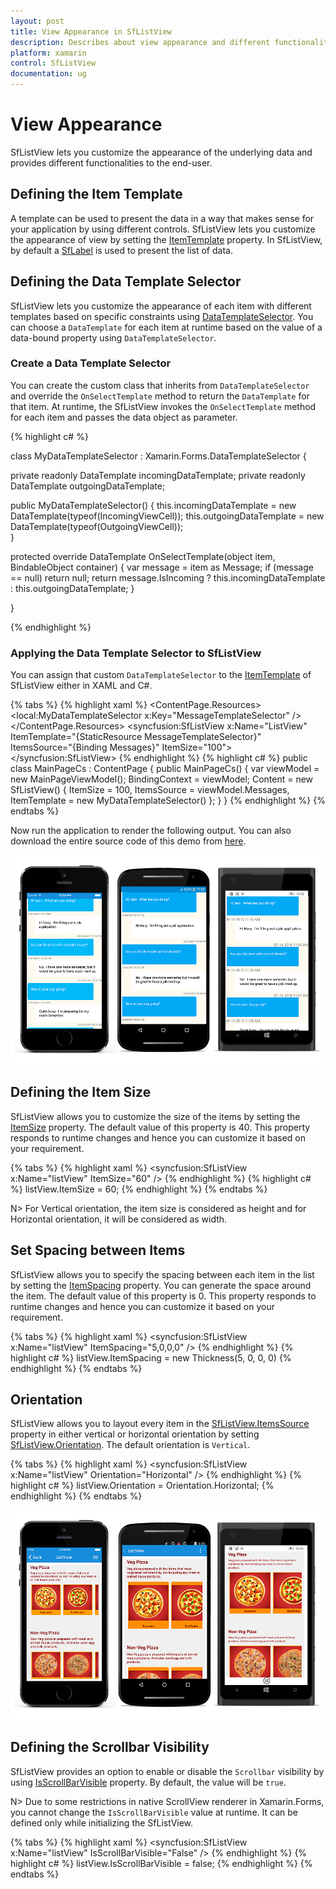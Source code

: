 ```yaml
---
layout: post
title: View Appearance in SfListView
description: Describes about view appearance and different functionalities in SfListView.
platform: xamarin
control: SfListView
documentation: ug
---
```


# View Appearance

SfListView lets you customize the appearance of the underlying data and provides different functionalities to the end-user.

## Defining the Item Template

A template can be used to present the data in a way that makes sense for your application by using different controls. SfListView lets you customize the appearance of view by setting the [ItemTemplate](https://help.syncfusion.com/cr/cref_files/xamarin/sflistview/Syncfusion.SfListView.XForms~Syncfusion.ListView.XForms.SfListView~ItemTemplate.html) property. In SfListView, by default a [SfLabel](https://help.syncfusion.com/cr/cref_files/xamarin/sflistview/Syncfusion.SfListView.XForms~Syncfusion.ListView.XForms.SfLabel.html) is used to present the list of data.

## Defining the Data Template Selector

SfListView lets you customize the appearance of each item with different templates based on specific constraints using [DataTemplateSelector](https://developer.xamarin.com/api/type/Xamarin.Forms.DataTemplateSelector/). You can choose a `DataTemplate` for each item at runtime based on the value of a data-bound property using `DataTemplateSelector`.

### Create a Data Template Selector

You can create the custom class that inherits from `DataTemplateSelector` and override the `OnSelectTemplate` method to return the `DataTemplate` for that item. At runtime, the SfListView invokes the `OnSelectTemplate` method for each item and passes the data object as parameter.

{% highlight c# %}

class MyDataTemplateSelector : Xamarin.Forms.DataTemplateSelector
{

   private readonly DataTemplate incomingDataTemplate;
   private readonly DataTemplate outgoingDataTemplate;

   public MyDataTemplateSelector()
   {
      this.incomingDataTemplate = new DataTemplate(typeof(IncomingViewCell));
      this.outgoingDataTemplate = new DataTemplate(typeof(OutgoingViewCell));      
   }

   protected override DataTemplate OnSelectTemplate(object item, BindableObject container)
   {
      var message = item as Message;
      if (message == null)
         return null;
      return message.IsIncoming ? this.incomingDataTemplate : this.outgoingDataTemplate;
   }

}

{% endhighlight %}

### Applying the Data Template Selector to SfListView

You can assign that custom `DataTemplateSelector` to the [ItemTemplate](https://help.syncfusion.com/cr/cref_files/xamarin/sflistview/Syncfusion.SfListView.XForms~Syncfusion.ListView.XForms.SfListView~ItemTemplate.html) of SfListView either in XAML and C#.

{% tabs %}
{% highlight xaml %}
<ContentPage xmlns="http://xamarin.com/schemas/2014/forms"
             xmlns:x="http://schemas.microsoft.com/winfx/2009/xaml"
             x:Class="DataTemplateSelector.MainPage"
             xmlns:syncfusion="clr-namespace:Syncfusion.ListView.XForms;assembly=Syncfusion.SfListView.XForms"
             xmlns:local="clr-namespace:DataTemplateSelector;assembly=DataTemplateSelector">
  <ContentPage.Resources>
    <ResourceDictionary>
      <local:MyDataTemplateSelector x:Key="MessageTemplateSelector" />
    </ResourceDictionary>
  </ContentPage.Resources>
  <Grid>
    <syncfusion:SfListView x:Name="ListView"
                           ItemTemplate="{StaticResource MessageTemplateSelector}"
                           ItemsSource="{Binding Messages}"
                           ItemSize="100">
    </syncfusion:SfListView>
  </Grid>
</ContentPage>
{% endhighlight %}
{% highlight c# %}
public class MainPageCs : ContentPage
{
   public MainPageCs()
   {
      var viewModel = new MainPageViewModel();
      BindingContext = viewModel;
      Content = new SfListView()
      {
          ItemSize = 100,
          ItemsSource = viewModel.Messages,
          ItemTemplate = new MyDataTemplateSelector()
      };
   }
}
{% endhighlight %}
{% endtabs %}

Now run the application to render the following output. You can also download the entire source code of this demo from [here](http://files2.syncfusion.com/Xamarin.Forms/Samples/ListView_DataTemplateSelector.zip).

![](SfListView_images/SfListView-DataTemplateSelector.png)

## Defining the Item Size

SfListView allows you to customize the size of the items by setting the [ItemSize](https://help.syncfusion.com/cr/cref_files/xamarin/sflistview/Syncfusion.SfListView.XForms~Syncfusion.ListView.XForms.SfListView~ItemSize.html) property. The default value of this property is 40. This property responds to runtime changes and hence you can customize it based on your requirement.

{% tabs %}
{% highlight xaml %}
<syncfusion:SfListView x:Name="listView" ItemSize="60" />
{% endhighlight %}
{% highlight c# %}
listView.ItemSize = 60;
{% endhighlight %}
{% endtabs %}

N> For Vertical orientation, the item size is considered as height and for Horizontal orientation, it will be considered as width.

## Set Spacing between Items

SfListView allows you to specify the spacing between each item in the list by setting the [ItemSpacing](https://help.syncfusion.com/cr/cref_files/xamarin/sflistview/Syncfusion.SfListView.XForms~Syncfusion.ListView.XForms.SfListView~ItemSpacing.html) property. You can generate the space around the item. The default value of this property is 0. This property responds to runtime changes and hence you can customize it based on your requirement.

{% tabs %}
{% highlight xaml %}
<syncfusion:SfListView x:Name="listView" ItemSpacing="5,0,0,0" />
{% endhighlight %}
{% highlight c# %}
listView.ItemSpacing = new Thickness(5, 0, 0, 0)
{% endhighlight %}
{% endtabs %}

## Orientation

SfListView allows you to layout every item in the [SfListView.ItemsSource](https://help.syncfusion.com/cr/cref_files/xamarin/sflistview/Syncfusion.SfListView.XForms~Syncfusion.ListView.XForms.SfListView~ItemsSource.html) property in either vertical or horizontal orientation by setting [SfListView.Orientation](https://help.syncfusion.com/cr/cref_files/xamarin/sflistview/Syncfusion.SfListView.XForms~Syncfusion.ListView.XForms.SfListView~Orientation.html). The default orientation is `Vertical`.

{% tabs %}
{% highlight xaml %}
<syncfusion:SfListView x:Name="listView" Orientation="Horizontal" />
{% endhighlight %}
{% highlight c# %}
listView.Orientation = Orientation.Horizontal;
{% endhighlight %}
{% endtabs %}

![](SfListView_images/SfListView-Orientation.png)

## Defining the Scrollbar Visibility

SfListView provides an option to enable or disable the `Scrollbar` visibility by using [IsScrollBarVisible](https://help.syncfusion.com/cr/cref_files/xamarin/sflistview/Syncfusion.SfListView.XForms~Syncfusion.ListView.XForms.SfListView~IsScrollBarVisible.html) property. By default, the value will be `true`.  

N> Due to some restrictions in native ScrollView renderer in Xamarin.Forms, you cannot change the `IsScrollBarVisible` value at runtime. It can be defined only while initializing the SfListView. 

{% tabs %}
{% highlight xaml %}
<syncfusion:SfListView x:Name="listView" IsScrollBarVisible="False" />
{% endhighlight %}
{% highlight c# %}
listView.IsScrollBarVisible = false; 
{% endhighlight %}
{% endtabs %}